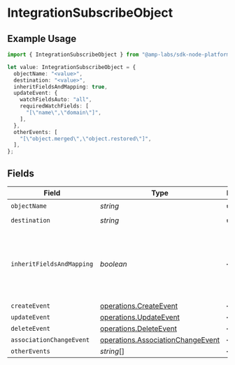 # IntegrationSubscribeObject

## Example Usage

```typescript
import { IntegrationSubscribeObject } from "@amp-labs/sdk-node-platform/models/operations";

let value: IntegrationSubscribeObject = {
  objectName: "<value>",
  destination: "<value>",
  inheritFieldsAndMapping: true,
  updateEvent: {
    watchFieldsAuto: "all",
    requiredWatchFields: [
      "[\"name\",\"domain\"]",
    ],
  },
  otherEvents: [
    "[\"object.merged\",\"object.restored\"]",
  ],
};
```

## Fields

| Field                                                                                  | Type                                                                                   | Required                                                                               | Description                                                                            | Example                                                                                |
| -------------------------------------------------------------------------------------- | -------------------------------------------------------------------------------------- | -------------------------------------------------------------------------------------- | -------------------------------------------------------------------------------------- | -------------------------------------------------------------------------------------- |
| `objectName`                                                                           | *string*                                                                               | :heavy_check_mark:                                                                     | N/A                                                                                    |                                                                                        |
| `destination`                                                                          | *string*                                                                               | :heavy_check_mark:                                                                     | N/A                                                                                    |                                                                                        |
| `inheritFieldsAndMapping`                                                              | *boolean*                                                                              | :heavy_minus_sign:                                                                     | If true, the integration will inherit the fields and mapping from the read object.     | true                                                                                   |
| `createEvent`                                                                          | [operations.CreateEvent](../../models/operations/createevent.md)                       | :heavy_minus_sign:                                                                     | N/A                                                                                    |                                                                                        |
| `updateEvent`                                                                          | [operations.UpdateEvent](../../models/operations/updateevent.md)                       | :heavy_minus_sign:                                                                     | N/A                                                                                    |                                                                                        |
| `deleteEvent`                                                                          | [operations.DeleteEvent](../../models/operations/deleteevent.md)                       | :heavy_minus_sign:                                                                     | N/A                                                                                    |                                                                                        |
| `associationChangeEvent`                                                               | [operations.AssociationChangeEvent](../../models/operations/associationchangeevent.md) | :heavy_minus_sign:                                                                     | N/A                                                                                    |                                                                                        |
| `otherEvents`                                                                          | *string*[]                                                                             | :heavy_minus_sign:                                                                     | N/A                                                                                    |                                                                                        |